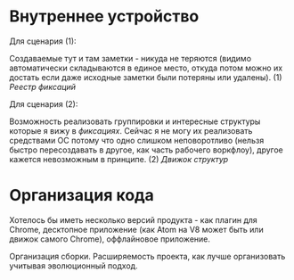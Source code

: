 
# Внутреннее устройство

Для сценария (1): 

Создаваемые тут и там заметки - никуда не теряются (видимо автоматически складываются в единое место, откуда потом можно их достать если даже исходные заметки были потеряны или удалены). (1) *Реестр фиксаций* 

Для сценария (2):

Возможность реализовать группировки и интересные структуры которые я вижу в *фиксациях*. Сейчас я не могу их реализовать средствами ОС потому что одно слишком неповоротливо (нельзя быстро пересоздавать в другое, как часть рабочего воркфлоу), другое кажется невозможным в принципе. (2) *Движок структур*


# Организация кода

Хотелось бы иметь несколько версий продукта - как плагин для Chrome, десктопное приложение (как Atom на V8 может быть или движок самого Chrome), оффлайновое приложение.

Организация сборки. Расширяемость проекта, как лучше организовать учитывая эволюционный подход.






